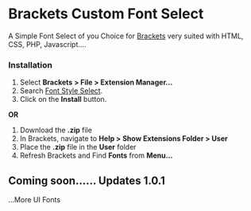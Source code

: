 # Brackets Custom Font Select


A Simple Font Select of you Choice for [Brackets](https://github.com/adobe/brackets/) very suited with HTML, CSS, PHP, Javascript....


### Installation
1. Select **Brackets > File > Extension Manager...**
2. Search [Font Style Select](https://github.com/seanDeee/brackets-custom-font-extension/).
3. Click on the **Install** button.

**OR**

1. Download the **.zip** file
2. In Brackets, navigate to **Help > Show Extensions Folder > User**
3. Place the **.zip** file in the **User** folder
4. Refresh Brackets and Find **Fonts** from **Menu...**





## Coming soon...... Updates 1.0.1
...More UI Fonts
